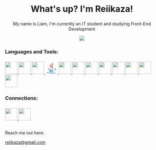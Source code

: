 <h1 align="middle">What's up? I'm Reiikaza!</h1>

###

<p align="middle">My name is Liam, I'm currently an IT student and studying Front-End Development</p>

<p align="middle"><a href="https://discord.com/users/700391228226928722" rel="nofollow"><img src="https://lanyard.kyrie25.dev/api/700391228226928722?hideNameplate=true&showBanner=true&showBanner=animated" style="max-width: 100%;"></a></p>

###

<h3 align="left">Languages and Tools:</h2>

###

<div align="left">
  <a href="https://html.spec.whatwg.org" rel="nofollow"> <img src="https://upload.wikimedia.org/wikipedia/commons/3/38/HTML5_Badge.svg" width="40" height="40""> </a>
  <a href="https://www.w3.org/Style/CSS/Overview.en.html" rel="nofollow"> <img src="https://upload.wikimedia.org/wikipedia/commons/6/62/CSS3_logo.svg" width="40" height="40""> </a>
  <a href="https://www.python.org" rel="nofollow"> <img src="https://upload.wikimedia.org/wikipedia/commons/archive/c/c3/20220821155028%21Python-logo-notext.svg" width="40" height="40""> </a>
  <a href="https://www.java.com" rel="nofollow"> <img src="https://raw.githubusercontent.com/devicons/devicon/master/icons/java/java-original.svg" alt="java" width="40" height="40" style="max-width: 100%;"> </a>
  <a href="https://www.javascript.com" rel="nofollow"> <img src="https://skillicons.dev/icons?i=js" width="40" height="40""> </a>
  <a href="https://www.typescriptlang.org" rel="nofollow"> <img src="https://skillicons.dev/icons?i=ts" width="40" height="40""> </a>
  <a href="https://code.visualstudio.com" rel="nofollow"> <img src="https://upload.wikimedia.org/wikipedia/commons/9/9a/Visual_Studio_Code_1.35_icon.svg" width="40" height="40""> </a>
  <a href="https://fonts.google.com/" rel="nofollow"> <img src="https://cdn.worldvectorlogo.com/logos/google-fonts-2021-2.svg" width="40" height="40""> </a>
  <a href="https://www.figma.com/" rel="nofollow"> <img src="https://www.vectorlogo.zone/logos/figma/figma-icon.svg" width="40" height="40" style="max-width: 100%;"> </a>
  <a href="https://www.adobe.com/in/products/photoshop.html" rel="nofollow"> <img src="https://upload.wikimedia.org/wikipedia/commons/archive/a/af/20200130164758%21Adobe_Photoshop_CC_icon.svg" width="40" height="40""> </a>
  <a href="https://www.adobe.com/in/products/premiere.html" rel="nofollow"> <img src="https://upload.wikimedia.org/wikipedia/commons/archive/4/40/20200616075033%21Adobe_Premiere_Pro_CC_icon.svg" width="40" height="40""> </a>
  <a href="https://www.adobe.com/in/products/illustrator.html" rel="nofollow"> <img src="https://upload.wikimedia.org/wikipedia/commons/archive/f/fb/20200616073834%21Adobe_Illustrator_CC_icon.svg" width="40" height="40""> </a>
  
</div>

###

<h3 align="left">Connections:</h2>

###

<div align="left">
  <a href="https://open.spotify.com/user/q02ffzowfwhvg14huvbx5deej" rel="nofollow"> <img src="https://upload.wikimedia.org/wikipedia/commons/8/84/Spotify_icon.svg" width="40" height="40""> </a>
  <a href="https://steamcommunity.com/id/Reiikaza" rel="nofollow"> <img src="https://upload.wikimedia.org/wikipedia/commons/8/83/Steam_icon_logo.svg" width="40" height="40""> </a>

<h2 align="left"></h2>

<p dir="auto">Reach me out here:</p>
<a href="mailto:reiikaza@gmail.com">reiikaza@gmail.com</a>
